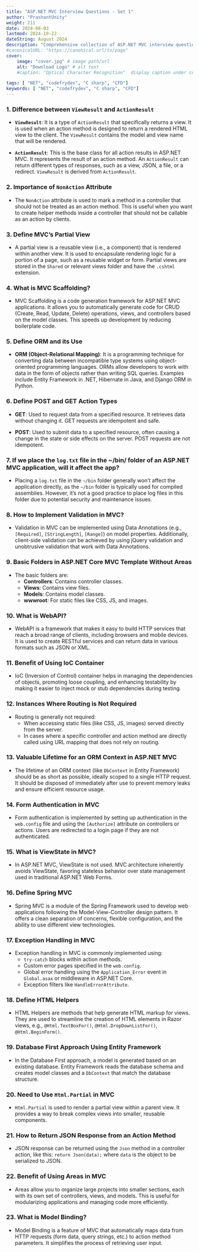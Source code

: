 ```yaml
---
title: "ASP.NET MVC Interview Questions - Set 1"
author: "PrashantUnity"
weight: 211
date: 2024-08-03
lastmod: 2024-10-22
dateString: August 2024  
description: "Comprehensive collection of ASP.NET MVC interview questions covering ViewResult, ActionResult, Partial Views, and other essential MVC concepts"
#canonicalURL: "https://canonical.url/to/page"
cover:
    image: "cover.jpg" # image path/url
    alt: "Download Logo" # alt text
    #caption: "Optical Character Recognition"  display caption under cover 

tags: [ "NET", "codefrydev", "C sharp", "CFD"]
keywords: [ "NET", "codefrydev", "C sharp", "CFD"]
---
```



### 1. **Difference between `ViewResult` and `ActionResult`**

- **`ViewResult`**: It is a type of `ActionResult` that specifically returns a view. It is used when an action method is designed to return a rendered HTML view to the client. The `ViewResult` contains the model and view name that will be rendered.

- **`ActionResult`**: This is the base class for all action results in ASP.NET MVC. It represents the result of an action method. An `ActionResult` can return different types of responses, such as a view, JSON, a file, or a redirect. `ViewResult` is derived from `ActionResult`.

### 2. **Importance of `NonAction` Attribute**

- The `NonAction` attribute is used to mark a method in a controller that should not be treated as an action method. This is useful when you want to create helper methods inside a controller that should not be callable as an action by clients.

### 3. **Define MVC’s Partial View**

- A partial view is a reusable view (i.e., a component) that is rendered within another view. It is used to encapsulate rendering logic for a portion of a page, such as a reusable widget or form. Partial views are stored in the `Shared` or relevant views folder and have the `.cshtml` extension.

### 4. **What is MVC Scaffolding?**

- MVC Scaffolding is a code generation framework for ASP.NET MVC applications. It allows you to automatically generate code for CRUD (Create, Read, Update, Delete) operations, views, and controllers based on the model classes. This speeds up development by reducing boilerplate code.

### 5. **Define ORM and its Use**

- **ORM (Object-Relational Mapping)**: It is a programming technique for converting data between incompatible type systems using object-oriented programming languages. ORMs allow developers to work with data in the form of objects rather than writing SQL queries. Examples include Entity Framework in .NET, Hibernate in Java, and Django ORM in Python.

### 6. **Define POST and GET Action Types**

- **GET**: Used to request data from a specified resource. It retrieves data without changing it. GET requests are idempotent and safe.

- **POST**: Used to submit data to a specified resource, often causing a change in the state or side effects on the server. POST requests are not idempotent.

### 7. **If we place the `log.txt` file in the ~/bin/ folder of an ASP.NET MVC application, will it affect the app?**

- Placing a `log.txt` file in the `~/bin` folder generally won’t affect the application directly, as the `~/bin` folder is typically used for compiled assemblies. However, it’s not a good practice to place log files in this folder due to potential security and maintenance issues.

### 8. **How to Implement Validation in MVC?**

- Validation in MVC can be implemented using Data Annotations (e.g., `[Required]`, `[StringLength]`, `[Range]`) on model properties. Additionally, client-side validation can be achieved by using jQuery validation and unobtrusive validation that work with Data Annotations.

### 9. **Basic Folders in ASP.NET Core MVC Template Without Areas**

- The basic folders are:
  - **Controllers**: Contains controller classes.
  - **Views**: Contains view files.
  - **Models**: Contains model classes.
  - **wwwroot**: For static files like CSS, JS, and images.

### 10. **What is WebAPI?**

- WebAPI is a framework that makes it easy to build HTTP services that reach a broad range of clients, including browsers and mobile devices. It is used to create RESTful services and can return data in various formats such as JSON or XML.

### 11. **Benefit of Using IoC Container**

- IoC (Inversion of Control) container helps in managing the dependencies of objects, promoting loose coupling, and enhancing testability by making it easier to inject mock or stub dependencies during testing.

### 12. **Instances Where Routing is Not Required**

- Routing is generally not required:
  - When accessing static files (like CSS, JS, images) served directly from the server.
  - In cases where a specific controller and action method are directly called using URL mapping that does not rely on routing.

### 13. **Valuable Lifetime for an ORM Context in ASP.NET MVC**

- The lifetime of an ORM context (like `DbContext` in Entity Framework) should be as short as possible, ideally scoped to a single HTTP request. It should be disposed of immediately after use to prevent memory leaks and ensure efficient resource usage.

### 14. **Form Authentication in MVC**

- Form authentication is implemented by setting up authentication in the `web.config` file and using the `[Authorize]` attribute on controllers or actions. Users are redirected to a login page if they are not authenticated.

### 15. **What is ViewState in MVC?**

- In ASP.NET MVC, ViewState is not used. MVC architecture inherently avoids ViewState, favoring stateless behavior over state management used in traditional ASP.NET Web Forms.

### 16. **Define Spring MVC**

- Spring MVC is a module of the Spring Framework used to develop web applications following the Model-View-Controller design pattern. It offers a clean separation of concerns, flexible configuration, and the ability to use different view technologies.

### 17. **Exception Handling in MVC**

- Exception handling in MVC is commonly implemented using:
  - `try-catch` blocks within action methods.
  - Custom error pages specified in the `web.config`.
  - Global error handling using the `Application_Error` event in `Global.asax` or middleware in ASP.NET Core.
  - Exception filters like `HandleErrorAttribute`.

### 18. **Define HTML Helpers**

- HTML Helpers are methods that help generate HTML markup for views. They are used to streamline the creation of HTML elements in Razor views, e.g., `@Html.TextBoxFor()`, `@Html.DropDownListFor()`, `@Html.BeginForm()`.

### 19. **Database First Approach Using Entity Framework**

- In the Database First approach, a model is generated based on an existing database. Entity Framework reads the database schema and creates model classes and a `DbContext` that match the database structure.

### 20. **Need to Use `Html.Partial` in MVC**

- `Html.Partial` is used to render a partial view within a parent view. It provides a way to break complex views into smaller, reusable components.

### 21. **How to Return JSON Response from an Action Method**

- JSON response can be returned using the `Json` method in a controller action, like this: `return Json(data);` where `data` is the object to be serialized to JSON.

### 22. **Benefit of Using Areas in MVC**

- Areas allow you to organize large projects into smaller sections, each with its own set of controllers, views, and models. This is useful for modularizing applications and managing code more efficiently.

### 23. **What is Model Binding?**

- Model Binding is a feature of MVC that automatically maps data from HTTP requests (form data, query strings, etc.) to action method parameters. It simplifies the process of retrieving user input.
